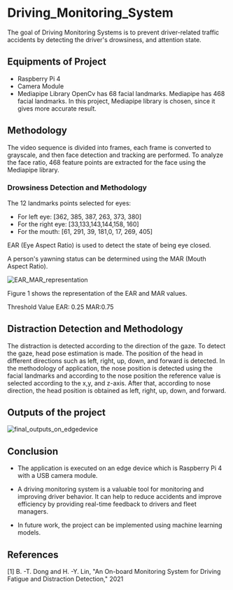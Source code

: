 # Driving_Monitoring_System
 The goal of Driving Monitoring Systems is to prevent driver-related traffic accidents by detecting the driver's drowsiness, and attention state. 

## Equipments of Project
- Raspberry Pi 4
- Camera Module
- Mediapipe Library
OpenCv has 68 facial landmarks.
Mediapipe has 468 facial landmarks.
In this project, Mediapipe library is chosen, since it gives more accurate result.

## Methodology
 The video sequence is divided into frames, each frame is converted to grayscale, and then face detection and tracking are performed. To analyze the face ratio, 468 feature points are extracted for the face using the Mediapipe library.

### Drowsiness Detection and Methodology
The 12 landmarks points selected for eyes:

- For left eye: [362, 385, 387, 263, 373, 380]
- For the right eye: [33,133,143,144,158, 160]
- For the mouth: [61, 291, 39, 181,0, 17, 269, 405]

EAR (Eye Aspect Ratio) is used to detect the state of being eye closed.

A person's yawning status can be determined using the MAR (Mouth Aspect Ratio).

![EAR_MAR_representation](https://user-images.githubusercontent.com/73910961/227766467-99623ec3-acbc-4e2c-b9e9-0b9244cd6341.png)

Figure 1 shows the representation of the EAR and MAR values.

Threshold Value
EAR: 0.25
MAR:0.75

## Distraction Detection and Methodology
 The distraction is detected according to the direction of the gaze. To detect the gaze, head pose estimation is made. The position of the head in different directions such as left, right, up, down, and forward is detected. In the methodology of application, the nose position is detected using the facial landmarks and according to the nose position the reference value is selected according to the x,y, and z-axis. After that, according to nose direction, the head position is obtained as left, right, up, down, and forward. 

## Outputs of the project

![final_outputs_on_edgedevice](https://user-images.githubusercontent.com/73910961/227766517-d8c859b1-16fb-4895-ab00-d6f273054153.png)

## Conclusion 
- The application is executed on an edge device which is Raspberry Pi 4 with a USB camera module.

- A driving monitoring system is a valuable tool for monitoring and improving driver behavior. It can help to reduce accidents and improve efficiency by providing real-time feedback to drivers and fleet managers.

- In future work, the project can be implemented using machine learning models.




## References
[1] B. -T. Dong and H. -Y. Lin, "An On-board Monitoring System for Driving Fatigue and Distraction Detection," 2021



